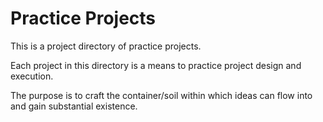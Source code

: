 # Practice Projects

This is a project directory of practice projects. 

Each project in this directory is a means to practice project design and execution. 

The purpose is to craft the container/soil within which ideas can flow into and gain substantial existence. 

